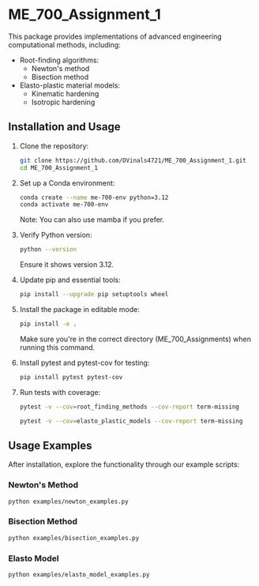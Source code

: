# ME_700_Assignment_1

This package provides implementations of advanced engineering computational methods, including:

- Root-finding algorithms:
  - Newton's method
  - Bisection method
- Elasto-plastic material models:
  - Kinematic hardening
  - Isotropic hardening

## Installation and Usage


1. Clone the repository:

   ```bash
   git clone https://github.com/DVinals4721/ME_700_Assignment_1.git
   cd ME_700_Assignment_1
   ```

2. Set up a Conda environment:

   ```bash
   conda create --name me-700-env python=3.12
   conda activate me-700-env
   ```

   Note: You can also use mamba if you prefer.

3. Verify Python version:

   ```bash
   python --version
   ```

   Ensure it shows version 3.12.

4. Update pip and essential tools:

   ```bash
   pip install --upgrade pip setuptools wheel
   ```

5. Install the package in editable mode:

   ```bash
   pip install -e .
   ```

   Make sure you're in the correct directory (ME_700_Assignments) when running this command.

6. Install pytest and pytest-cov for testing:

   ```bash
   pip install pytest pytest-cov
   ```

7. Run tests with coverage:

   ```bash
   pytest -v --cov=root_finding_methods --cov-report term-missing
   ```
   ```bash
   pytest -v --cov=elasto_plastic_models --cov-report term-missing
   ```

## Usage Examples

After installation, explore the functionality through our example scripts:

### Newton's Method

```bash
python examples/newton_examples.py
```

### Bisection Method

```bash
python examples/bisection_examples.py
```

### Elasto Model

```bash
python examples/elasto_model_examples.py
```



